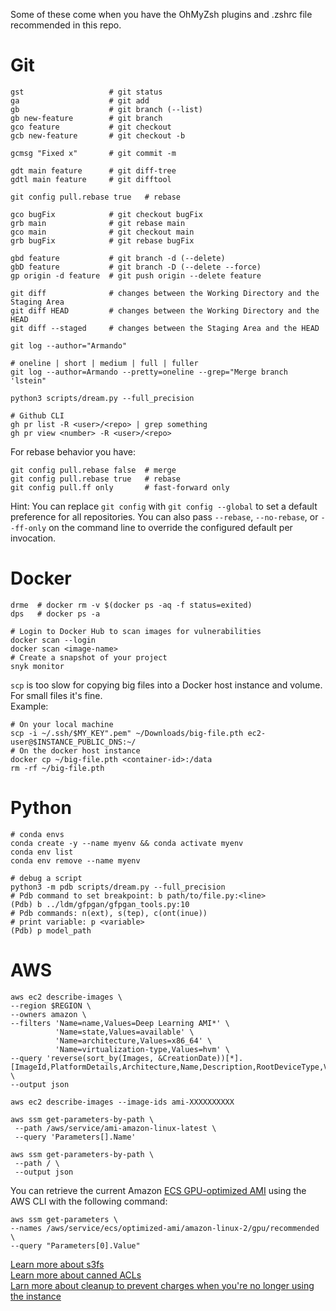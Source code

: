 Some of these come when you have the OhMyZsh plugins and .zshrc file recommended in this repo.  

# Git
```Shell
gst                   # git status
ga                    # git add
gb                    # git branch (--list)
gb new-feature        # git branch
gco feature           # git checkout
gcb new-feature       # git checkout -b

gcmsg "Fixed x"       # git commit -m

gdt main feature      # git diff-tree
gdtl main feature     # git difftool 

git config pull.rebase true   # rebase

gco bugFix            # git checkout bugFix
grb main              # git rebase main
gco main              # git checkout main
grb bugFix            # git rebase bugFix

gbd feature           # git branch -d (--delete)
gbD feature           # git branch -D (--delete --force)
gp origin -d feature  # git push origin --delete feature

git diff              # changes between the Working Directory and the Staging Area
git diff HEAD         # changes between the Working Directory and the HEAD
git diff --staged     # changes between the Staging Area and the HEAD

git log --author="Armando"

# oneline | short | medium | full | fuller
git log --author=Armando --pretty=oneline --grep="Merge branch 'lstein"

python3 scripts/dream.py --full_precision

# Github CLI
gh pr list -R <user>/<repo> | grep something
gh pr view <number> -R <user>/<repo> 
```

For rebase behavior you have:
```Shell
git config pull.rebase false  # merge
git config pull.rebase true   # rebase
git config pull.ff only       # fast-forward only
```
Hint: You can replace ```git config``` with ```git config --global``` to set a default preference for all repositories. You can also pass ```--rebase```, ```--no-rebase```, or ```--ff-only``` on the command line to override the configured default per
invocation.

# Docker
```Shell
drme  # docker rm -v $(docker ps -aq -f status=exited)
dps   # docker ps -a

# Login to Docker Hub to scan images for vulnerabilities
docker scan --login
docker scan <image-name>
# Create a snapshot of your project
snyk monitor
```

```scp``` is too slow for copying big files into a Docker host instance and volume. For small files it's fine.  
Example:
```Shell
# On your local machine
scp -i ~/.ssh/$MY_KEY".pem" ~/Downloads/big-file.pth ec2-user@$INSTANCE_PUBLIC_DNS:~/
# On the docker host instance
docker cp ~/big-file.pth <container-id>:/data
rm -rf ~/big-file.pth
```

# Python
```Shell
# conda envs
conda create -y --name myenv && conda activate myenv
conda env list
conda env remove --name myenv

# debug a script
python3 -m pdb scripts/dream.py --full_precision
# Pdb command to set breakpoint: b path/to/file.py:<line>
(Pdb) b ../ldm/gfpgan/gfpgan_tools.py:10
# Pdb commands: n(ext), s(tep), c(ont(inue))
# print variable: p <variable>
(Pdb) p model_path
```

# AWS

```Shell
aws ec2 describe-images \
--region $REGION \
--owners amazon \
--filters 'Name=name,Values=Deep Learning AMI*' \
          'Name=state,Values=available' \
          'Name=architecture,Values=x86_64' \
          'Name=virtualization-type,Values=hvm' \
--query 'reverse(sort_by(Images, &CreationDate))[*].[ImageId,PlatformDetails,Architecture,Name,Description,RootDeviceType,VirtualizationType]' \
--output json

aws ec2 describe-images --image-ids ami-XXXXXXXXXX

aws ssm get-parameters-by-path \
 --path /aws/service/ami-amazon-linux-latest \
 --query 'Parameters[].Name'

aws ssm get-parameters-by-path \
 --path / \
 --output json
```

You can retrieve the current Amazon [ECS GPU-optimized AMI](https://docs.aws.amazon.com/AmazonECS/latest/developerguide/ecs-optimized_AMI.html) using the AWS CLI with the following command:
```Shell
aws ssm get-parameters \
--names /aws/service/ecs/optimized-ami/amazon-linux-2/gpu/recommended \
--query "Parameters[0].Value" 
```

[Learn more about s3fs](https://github.com/s3fs-fuse/s3fs-fuse/blob/master/doc/man/s3fs.1.in)  
[Learn more about canned ACLs](https://docs.aws.amazon.com/AmazonS3/latest/userguide/acl-overview.html#canned-acl)  
[Larn more about cleanup to prevent charges when you're no longer using the instance](https://docs.aws.amazon.com/dlami/latest/devguide/launch-config-cleanup.html)  

